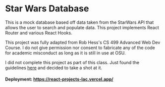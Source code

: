 # Star Wars Database

This is a mock database based off data taken from the StarWars API that allows the user to search and populate data. This project implements React Router and various React Hooks. 

This project was fully adapted from Rob Hess's CS 499 Advanced Web Dev Course. I do not give permission nor consent to fabricate any of the code for academic misconduct as long as it is still in use at OSU. 

I did not complete this project as part of this class. Just found the guidelines <a href="https://github.com/MarkleyO/CS499-Advanced-Web-Development/tree/main/assignment-2-MarkleyO">here</a> and decided to take a shot at it. 

#### Deployment: https://react-projects-lac.vercel.app/
